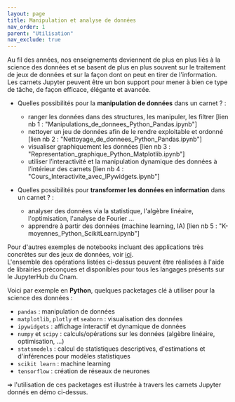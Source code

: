 ```yaml
---
layout: page
title: Manipulation et analyse de données
nav_order: 1
parent: "Utilisation"
nav_exclude: true
---
```


Au fil des années, nos enseignements deviennent de plus en plus liés à la science des données et se basent de plus en plus souvent sur le traitement de jeux de données et sur la façon dont on peut en tirer de l'information.
Les carnets Jupyter peuvent être un bon support pour mener à bien ce type de tâche, de façon efficace, élégante et avancée.

* Quelles possibilités pour la **manipulation de données** dans un carnet ? :
    - ranger les données dans des structures, les manipuler, les filtrer [lien nb 1 : "Manipulations_de_donnees_Python_Pandas.ipynb"]
    - nettoyer un jeu de données afin de le rendre exploitable et ordonné [lien nb 2 : "Nettoyage_de_donnees_Python_Pandas.ipynb"]
    - visualiser graphiquement les données [lien nb 3 : "Representation_graphique_Python_Matplotlib.ipynb"]
    - utiliser l’interactivité et la manipulation dynamique des données à l’intérieur des carnets [lien nb 4 : "Cours_Interactivite_avec_IPywidgets.ipynb"]

* Quelles possibilités pour **transformer les données en information** dans un carnet ? :
    - analyser des données via la statistique, l'algèbre linéaire, l'optimisation, l'analyse de Fourier ...
    - apprendre à partir des données (machine learning, IA) [lien nb 5 : "K-moyennes_Python_ScikitLearn.ipynb"]

Pour d'autres exemples de notebooks incluant des applications très concrètes sur des jeux de données, voir [ici](https://github.com/jupyter/jupyter/wiki/A-gallery-of-interesting-Jupyter-Notebooks).  
L'ensemble des opérations listées ci-dessus peuvent être réalisées à l'aide de librairies préconçues et disponibles pour tous les langages présents sur le JupyterHub du Cnam.

Voici par exemple en **Python**, quelques packetages clé à utiliser pour la science des données : 

- `pandas` : manipulation de données
- `matplotlib`, `plotly` et `seaborn` : visualisation des données
- `ipywidgets` : affichage interactif et dynamique de données
- `numpy` et `scipy` : calculs/opérations sur les données (algèbre linéaire, optimisation, ...)
- `statsmodels` : calcul de statistiques descriptives, d'estimations et d'inférences pour modèles statistiques
- `scikit learn` : machine learning
- `tensorflow` : création de réseaux de neurones   

➔ l'utilisation de ces packetages est illustrée à travers les carnets Jupyter donnés en démo ci-dessus.

